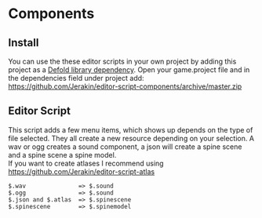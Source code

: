 # Components

## Install
You can use the these editor scripts in your own project by adding this project as a [Defold library dependency](https://www.defold.com/manuals/libraries/). Open your game.project file and in the dependencies field under project add:  
https://github.com/Jerakin/editor-script-components/archive/master.zip

## Editor Script
This script adds a few menu items, which shows up depends on the type of file selected. They all create a new resource depending on your selection. A wav or ogg creates a sound component, a json will create a spine scene and a spine scene a spine model.  
If you want to create atlases I recommend using https://github.com/Jerakin/editor-script-atlas
```
$.wav               => $.sound  
$.ogg               => $.sound  
$.json and $.atlas  => $.spinescene
$.spinescene        => $.spinemodel  
```
